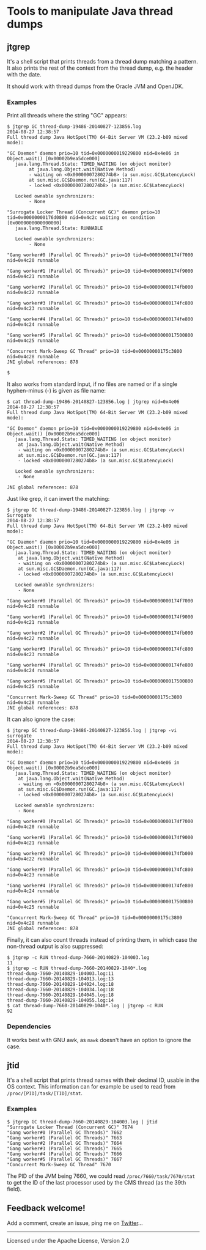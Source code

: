 Tools to manipulate Java thread dumps
======

## jtgrep

It's a shell script that prints threads from a thread dump matching a pattern. It also prints the rest of the context
from the thread dump, e.g. the header with the date.
 
It should work with thread dumps from the Oracle JVM and OpenJDK.

### Examples

Print all threads where the string "GC" appears:

    $ jtgrep GC thread-dump-19486-20140827-123856.log
    2014-08-27 12:38:57
    Full thread dump Java HotSpot(TM) 64-Bit Server VM (23.2-b09 mixed mode):
    
    "GC Daemon" daemon prio=10 tid=0x0000000019229800 nid=0x4e06 in Object.wait() [0x00002b9ea5dce000]
       java.lang.Thread.State: TIMED_WAITING (on object monitor)
            at java.lang.Object.wait(Native Method)
            - waiting on <0x00000007280274b8> (a sun.misc.GC$LatencyLock)
            at sun.misc.GC$Daemon.run(GC.java:117)
            - locked <0x00000007280274b8> (a sun.misc.GC$LatencyLock)
    
       Locked ownable synchronizers:
            - None
    
    "Surrogate Locker Thread (Concurrent GC)" daemon prio=10 tid=0x00000000176d0800 nid=0x4c2c waiting on condition [0x0000000000000000]
       java.lang.Thread.State: RUNNABLE
    
       Locked ownable synchronizers:
            - None
    
    "Gang worker#0 (Parallel GC Threads)" prio=10 tid=0x00000000174f7000 nid=0x4c20 runnable 
    
    "Gang worker#1 (Parallel GC Threads)" prio=10 tid=0x00000000174f9000 nid=0x4c21 runnable 
    
    "Gang worker#2 (Parallel GC Threads)" prio=10 tid=0x00000000174fb000 nid=0x4c22 runnable 
    
    "Gang worker#3 (Parallel GC Threads)" prio=10 tid=0x00000000174fc800 nid=0x4c23 runnable 
    
    "Gang worker#4 (Parallel GC Threads)" prio=10 tid=0x00000000174fe800 nid=0x4c24 runnable 
    
    "Gang worker#5 (Parallel GC Threads)" prio=10 tid=0x0000000017500800 nid=0x4c25 runnable 
    
    "Concurrent Mark-Sweep GC Thread" prio=10 tid=0x00000000175c3800 nid=0x4c28 runnable 
    JNI global references: 878

    $

It also works from standard input, if no files are named or if a single hyphen-minus (-) is given as file name:

    $ cat thread-dump-19486-20140827-123856.log | jtgrep nid=0x4e06
    2014-08-27 12:38:57
    Full thread dump Java HotSpot(TM) 64-Bit Server VM (23.2-b09 mixed mode):
    
    "GC Daemon" daemon prio=10 tid=0x0000000019229800 nid=0x4e06 in Object.wait() [0x00002b9ea5dce000]
       java.lang.Thread.State: TIMED_WAITING (on object monitor)
        at java.lang.Object.wait(Native Method)
        - waiting on <0x00000007280274b8> (a sun.misc.GC$LatencyLock)
        at sun.misc.GC$Daemon.run(GC.java:117)
        - locked <0x00000007280274b8> (a sun.misc.GC$LatencyLock)
    
       Locked ownable synchronizers:
        - None
    
    JNI global references: 878

Just like grep, it can invert the matching:

    $ jtgrep GC thread-dump-19486-20140827-123856.log | jtgrep -v Surrogate
    2014-08-27 12:38:57
    Full thread dump Java HotSpot(TM) 64-Bit Server VM (23.2-b09 mixed mode):
    
    "GC Daemon" daemon prio=10 tid=0x0000000019229800 nid=0x4e06 in Object.wait() [0x00002b9ea5dce000]
       java.lang.Thread.State: TIMED_WAITING (on object monitor)
        at java.lang.Object.wait(Native Method)
        - waiting on <0x00000007280274b8> (a sun.misc.GC$LatencyLock)
        at sun.misc.GC$Daemon.run(GC.java:117)
        - locked <0x00000007280274b8> (a sun.misc.GC$LatencyLock)
    
       Locked ownable synchronizers:
        - None
    
    "Gang worker#0 (Parallel GC Threads)" prio=10 tid=0x00000000174f7000 nid=0x4c20 runnable 
    
    "Gang worker#1 (Parallel GC Threads)" prio=10 tid=0x00000000174f9000 nid=0x4c21 runnable 
    
    "Gang worker#2 (Parallel GC Threads)" prio=10 tid=0x00000000174fb000 nid=0x4c22 runnable 
    
    "Gang worker#3 (Parallel GC Threads)" prio=10 tid=0x00000000174fc800 nid=0x4c23 runnable 
    
    "Gang worker#4 (Parallel GC Threads)" prio=10 tid=0x00000000174fe800 nid=0x4c24 runnable 
    
    "Gang worker#5 (Parallel GC Threads)" prio=10 tid=0x0000000017500800 nid=0x4c25 runnable 
    
    "Concurrent Mark-Sweep GC Thread" prio=10 tid=0x00000000175c3800 nid=0x4c28 runnable 
    JNI global references: 878

It can also ignore the case:

    $ jtgrep GC thread-dump-19486-20140827-123856.log | jtgrep -vi surrogate
    2014-08-27 12:38:57
    Full thread dump Java HotSpot(TM) 64-Bit Server VM (23.2-b09 mixed mode):
    
    "GC Daemon" daemon prio=10 tid=0x0000000019229800 nid=0x4e06 in Object.wait() [0x00002b9ea5dce000]
       java.lang.Thread.State: TIMED_WAITING (on object monitor)
        at java.lang.Object.wait(Native Method)
        - waiting on <0x00000007280274b8> (a sun.misc.GC$LatencyLock)
        at sun.misc.GC$Daemon.run(GC.java:117)
        - locked <0x00000007280274b8> (a sun.misc.GC$LatencyLock)
    
       Locked ownable synchronizers:
        - None
    
    "Gang worker#0 (Parallel GC Threads)" prio=10 tid=0x00000000174f7000 nid=0x4c20 runnable 
    
    "Gang worker#1 (Parallel GC Threads)" prio=10 tid=0x00000000174f9000 nid=0x4c21 runnable 
    
    "Gang worker#2 (Parallel GC Threads)" prio=10 tid=0x00000000174fb000 nid=0x4c22 runnable 
    
    "Gang worker#3 (Parallel GC Threads)" prio=10 tid=0x00000000174fc800 nid=0x4c23 runnable 
    
    "Gang worker#4 (Parallel GC Threads)" prio=10 tid=0x00000000174fe800 nid=0x4c24 runnable 
    
    "Gang worker#5 (Parallel GC Threads)" prio=10 tid=0x0000000017500800 nid=0x4c25 runnable 
    
    "Concurrent Mark-Sweep GC Thread" prio=10 tid=0x00000000175c3800 nid=0x4c28 runnable 
    JNI global references: 878

Finally, it can also count threads instead of printing them, in which case the non-thread output is also suppressed:

    $ jtgrep -c RUN thread-dump-7660-20140829-104003.log
    11
    $ jtgrep -c RUN thread-dump-7660-20140829-1040*.log
    thread-dump-7660-20140829-104003.log:11
    thread-dump-7660-20140829-104013.log:13
    thread-dump-7660-20140829-104024.log:18
    thread-dump-7660-20140829-104034.log:18
    thread-dump-7660-20140829-104045.log:18
    thread-dump-7660-20140829-104055.log:14
    $ cat thread-dump-7660-20140829-1040*.log | jtgrep -c RUN
    92

### Dependencies

It works best with GNU awk, as `mawk` doesn't have an option to ignore the case.

## jtid

It's a shell script that prints thread names with their decimal ID, usable in the OS context. This information can for
example be used to read from `/proc/[PID]/task/[TID]/stat`.

### Examples

    $ jtgrep GC thread-dump-7660-20140829-104003.log | jtid
    "Surrogate Locker Thread (Concurrent GC)" 7674
    "Gang worker#0 (Parallel GC Threads)" 7662
    "Gang worker#1 (Parallel GC Threads)" 7663
    "Gang worker#2 (Parallel GC Threads)" 7664
    "Gang worker#3 (Parallel GC Threads)" 7665
    "Gang worker#4 (Parallel GC Threads)" 7666
    "Gang worker#5 (Parallel GC Threads)" 7667
    "Concurrent Mark-Sweep GC Thread" 7670

The PID of the JVM being 7660, we could read `/proc/7660/task/7670/stat` to get the ID of the last processor used by
the CMS thread (as the 39th field).

## Feedback welcome!

Add a comment, create an issue, ping me on [Twitter](https://twitter.com/fpavageau)...


------

Licensed under the Apache License, Version 2.0
